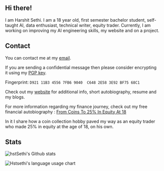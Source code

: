 ## Hi there!

I am Harshit Sethi. I am a 18 year old, first semester bachelor student, self-taught AI, data enthusiast, technical writer, equity trader. Currently, I am working on improving my AI engineering skills, my website and on a project.

## Contact

You can contact me at my [email](mailto:hstsethi@outlook.com). 

If you are sending a confidential message then please consider encrypting it using my [PGP key](https://raw.githubusercontent.com/hstsethi/hstsethi/main/hst-sethi-key.asc). 

Fingerprint: `D921 11B3 4556 7FB6 9040  C648 2E58 3E92 BF75 68C1`

Check out my [website](https://hstsethi.vercel.app) for additional info, short autobiography, resume and my blogs.

For more information regarding my finance journey, check out my free financial autobiography : [From Coins To 25% In Equity At 18](https://hstsethi.vercel.app/posts/finance/from-coins-to-25-equity-at-18)

In it I share how a coin collection hobby paved my way as an equity trader who made 25% in equity at the age of 18, on his own.

## Stats

![hstSethi's Github stats](https://github-readme-stats.vercel.app/api?username=hstsethi&theme=merko&hide=issues,contribs&hide_rank=true)


![Hstsethi's language usage chart](https://github-readme-stats.vercel.app/api/top-langs/?username=hstsethi&hide=Jupyter%20Notebook,html&layout=compact&theme=merko) 

